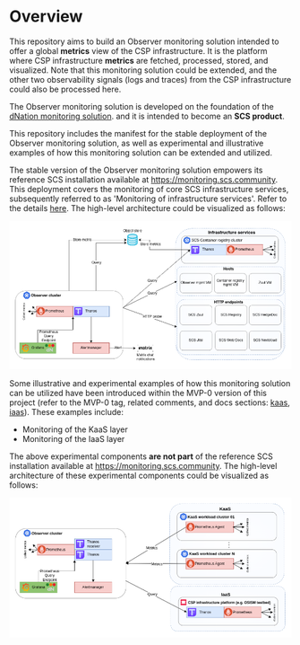 # Overview

This repository aims to build an Observer monitoring solution intended to offer a global **metrics**
view of the CSP infrastructure. It is the platform where CSP infrastructure **metrics**
are fetched, processed, stored, and visualized. Note that this monitoring solution could
be extended, and the other two observability signals (logs and traces) from the CSP
infrastructure could also be processed here.

The Observer monitoring solution is developed on the foundation of the [dNation monitoring solution](https://github.com/dNationCloud/kubernetes-monitoring).
and it is intended to become an **SCS product**.

This repository includes the manifest for the stable deployment of the Observer monitoring solution,
as well as experimental and illustrative examples of how this monitoring solution can be extended and utilized.

The stable version of the Observer monitoring solution empowers its reference SCS installation available
at https://monitoring.scs.community. This deployment covers the monitoring of core SCS infrastructure services,
subsequently referred to as 'Monitoring of infrastructure services'. Refer to the details [here](./scs-deployment.md).
The high-level architecture could be visualized as follows:

![monitoring_scs_high_level.png](./images/monitoring_scs_high_level.png)

Some illustrative and experimental examples of how this monitoring solution can be utilized have been introduced
within the MVP-0 version of this project (refer to the MVP-0 tag, related comments, and docs sections: [kaas](./kaas.md), [iaas](./iaas.md)).
These examples include:
- Monitoring of the KaaS layer
- Monitoring of the IaaS layer

The above experimental components **are not part** of the reference SCS installation available
at https://monitoring.scs.community.
The high-level architecture of these experimental components could be visualized as follows:

![monitoring_scs_experimental.png](./images/monitoring_scs_experimental.png)
